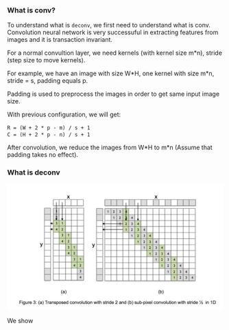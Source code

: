 ### What is conv?

To understand what is `deconv`, we first need to understand what is conv. Convolution neural network
is very successuful in extracting features from images and it is transaction invariant.

For a normal convultion layer, we need kernels (with kernel size m\*n), stride (step size to move kernels).

For example, we have an image with size W\*H, one kernel with size m\*n, stride = s, padding equals p.

Padding is used to preprocess the images in order to get same input image size.

With previous configuration, we will get:

```
R = (W + 2 * p - m) / s + 1
C = (H + 2 * p - n) / s + 1
```

After convolution, we reduce the images from W\*H to m\*n (Assume that padding takes no effect).

### What is deconv

![Transpose](t-conv.png)

We show
